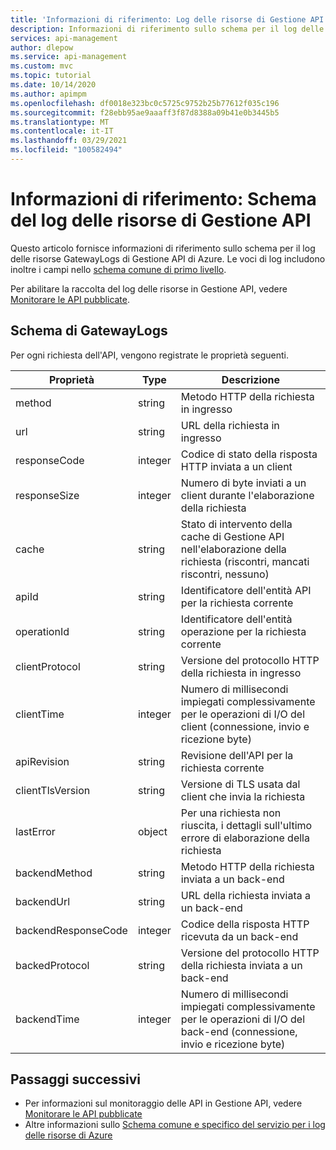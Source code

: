 ```yaml
---
title: 'Informazioni di riferimento: Log delle risorse di Gestione API di Azure'
description: Informazioni di riferimento sullo schema per il log delle risorse GatewayLogs di Gestione API di Azure
services: api-management
author: dlepow
ms.service: api-management
ms.custom: mvc
ms.topic: tutorial
ms.date: 10/14/2020
ms.author: apimpm
ms.openlocfilehash: df0018e323bc0c5725c9752b25b77612f035c196
ms.sourcegitcommit: f28ebb95ae9aaaff3f87d8388a09b41e0b3445b5
ms.translationtype: MT
ms.contentlocale: it-IT
ms.lasthandoff: 03/29/2021
ms.locfileid: "100582494"
---
```

# <a name="reference-api-management-resource-log-schema"></a>Informazioni di riferimento: Schema del log delle risorse di Gestione API

Questo articolo fornisce informazioni di riferimento sullo schema per il log delle risorse GatewayLogs di Gestione API di Azure. Le voci di log includono inoltre i campi nello [schema comune di primo livello](../azure-monitor/essentials/resource-logs-schema.md#top-level-common-schema).

Per abilitare la raccolta del log delle risorse in Gestione API, vedere [Monitorare le API pubblicate](api-management-howto-use-azure-monitor.md#resource-logs).

## <a name="gatewaylogs-schema"></a>Schema di GatewayLogs

Per ogni richiesta dell'API, vengono registrate le proprietà seguenti.

| Proprietà  | Type | Descrizione |
| ------------- | ------------- | ------------- |
| method | string | Metodo HTTP della richiesta in ingresso |
| url | string | URL della richiesta in ingresso |
| responseCode | integer | Codice di stato della risposta HTTP inviata a un client |
| responseSize | integer | Numero di byte inviati a un client durante l'elaborazione della richiesta | 
| cache | string | Stato di intervento della cache di Gestione API nell'elaborazione della richiesta (riscontri, mancati riscontri, nessuno) | 
| apiId | string | Identificatore dell'entità API per la richiesta corrente | 
| operationId | string | Identificatore dell'entità operazione per la richiesta corrente | 
| clientProtocol | string | Versione del protocollo HTTP della richiesta in ingresso |
| clientTime | integer | Numero di millisecondi impiegati complessivamente per le operazioni di I/O del client (connessione, invio e ricezione byte) | 
| apiRevision | string | Revisione dell'API per la richiesta corrente | 
| clientTlsVersion| string | Versione di TLS usata dal client che invia la richiesta |
| lastError | object | Per una richiesta non riuscita, i dettagli sull'ultimo errore di elaborazione della richiesta | 
| backendMethod | string | Metodo HTTP della richiesta inviata a un back-end |
| backendUrl | string | URL della richiesta inviata a un back-end |
| backendResponseCode | integer | Codice della risposta HTTP ricevuta da un back-end |
| backedProtocol | string | Versione del protocollo HTTP della richiesta inviata a un back-end |
| backendTime | integer | Numero di millisecondi impiegati complessivamente per le operazioni di I/O del back-end (connessione, invio e ricezione byte) | 


## <a name="next-steps"></a>Passaggi successivi

* Per informazioni sul monitoraggio delle API in Gestione API, vedere [Monitorare le API pubblicate](api-management-howto-use-azure-monitor.md)
* Altre informazioni sullo [Schema comune e specifico del servizio per i log delle risorse di Azure](../azure-monitor/essentials/resource-logs-schema.md)

